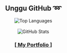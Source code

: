 <div align="center">
  
  ## Unggu GitHub :loop:

  <img src="https://github-readme-stats.vercel.app/api/top-langs/?username=UNGGU0704&layout=compact" alt="Top Languages">
  <br>
  <br>
  <img src="https://github-readme-stats.vercel.app/api?username=unggu0704&show_icons=true&theme=radical" alt="GitHub Stats">

  ### [**[ My Portfolio ]**](https://unggu.vercel.app) 
</div>


